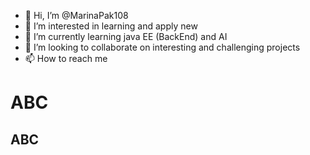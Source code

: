 - 👋 Hi, I’m @MarinaPak108
- 👀 I’m interested in learning and apply new 
- 🌱 I’m currently learning java EE (BackEnd) and AI
- 💞️ I’m looking to collaborate on interesting and challenging projects
- 📫 How to reach me 
# ABC
## ABC
<!---
MarinaPak108/MarinaPak108 is a ✨ special ✨ repository because its `README.md` (this file) appears on your GitHub profile.
You can click the Preview link to take a look at your changes.
--->
